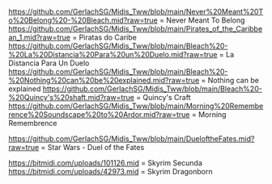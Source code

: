 https://github.com/GerlachSG/Midis_Tww/blob/main/Never%20Meant%20To%20Belong%20-%20Bleach.mid?raw=true		=	Never Meant To Belong
https://github.com/GerlachSG/Midis_Tww/blob/main/Pirates_of_the_Caribbean_1.mid?raw=true			=	Piratas do Caribe
https://github.com/GerlachSG/Midis_Tww/blob/main/Bleach%20-%20La%20Distancia%20Para%20un%20Duelo.mid?raw=true	=	La Distancia Para Un Duelo
https://github.com/GerlachSG/Midis_Tww/blob/main/Bleach%20-%20Nothing%20can%20be%20explained.mid?raw=true	=	Nothing can be explained
https://github.com/GerlachSG/Midis_Tww/blob/main/Bleach%20-%20Quincy's%20shaft.mid?raw=true			=	Quincy's Craft
https://github.com/GerlachSG/Midis_Tww/blob/main/Morning%20Rememberence%20Soundscape%20to%20Ardor.mid?raw=true	=	Morning Remembrence

https://github.com/GerlachSG/Midis_Tww/blob/main/DueloftheFates.mid?raw=true					=	Star Wars - Duel of the Fates

https://bitmidi.com/uploads/101126.mid			=	Skyrim Secunda
https://bitmidi.com/uploads/42973.mid			=	Skyrim Dragonborn
